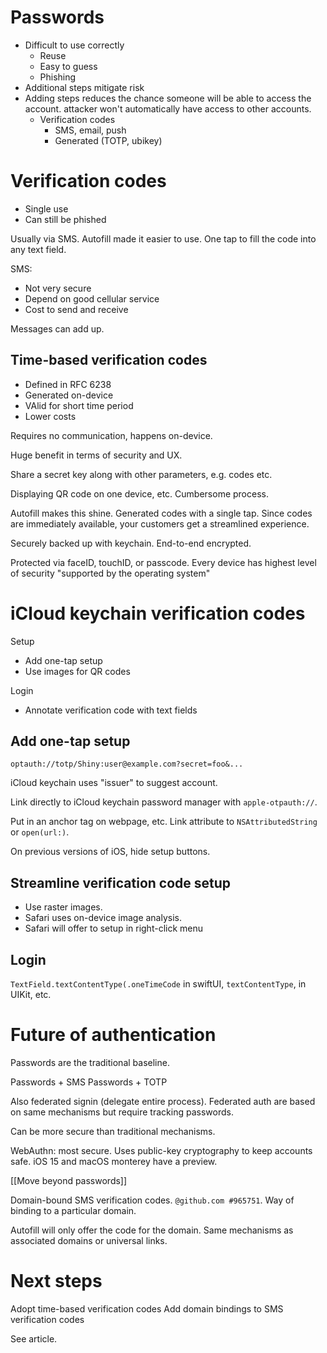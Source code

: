  # Passwords
 * Difficult to use correctly
	 * Reuse
	 * Easy to guess
	 * Phishing
 * Additional steps mitigate risk
 * Adding steps reduces the chance someone will be able to access the account.  attacker won't automatically have access to other accounts.
	 * Verification codes
		 * SMS, email, push
		 * Generated (TOTP, ubikey)



 # Verification codes
 * Single use
 * Can still be phished

Usually via SMS.  Autofill made it easier to use.  One tap to fill the code into any text field.

SMS:
* Not very secure
* Depend on good cellular service
* Cost to send and receive

Messages can add up.

## Time-based verification codes
* Defined in RFC 6238
* Generated on-device
* VAlid for short time period
* Lower costs

Requires no communication, happens on-device.

Huge benefit in terms of security and UX.

Share a secret key along with other parameters, e.g. codes etc.

Displaying QR code on one device, etc.  Cumbersome process.

Autofill makes this shine.  Generated codes with a single tap.  Since codes are immediately available, your customers get a streamlined experience.

Securely backed up with keychain.  End-to-end encrypted.

Protected via faceID, touchID, or passcode.  Every device has highest level of security "supported by the operating system"

# iCloud keychain verification codes
Setup
* Add one-tap setup
* Use images for QR codes

Login
* Annotate verification code with text fields

## Add one-tap setup

`optauth://totp/Shiny:user@example.com?secret=foo&...`

iCloud keychain uses "issuer" to suggest account.

Link directly to iCloud keychain password manager with `apple-otpauth://`.

Put in an anchor tag on webpage, etc.  Link attribute to `NSAttributedString` or `open(url:)`.

On previous versions of iOS, hide setup buttons.

## Streamline verification code setup
* Use raster images.
* Safari uses on-device image analysis.
* Safari will offer to setup in right-click menu

## Login

`TextField.textContentType(.oneTimeCode` in swiftUI,
`textContentType`, in UIKit, etc.

 # Future of authentication
 
 Passwords are the traditional baseline.  
 
 Passwords + SMS
 Passwords + TOTP
 
 Also federated signin (delegate entire process).  Federated auth are based on same mechanisms but require tracking passwords.
 
 Can be more secure than traditional mechanisms.
 
 WebAuthn: most secure.  Uses public-key cryptography to keep accounts safe.  iOS 15 and macOS monterey have a preview.
 
 [[Move beyond passwords]]
 
 Domain-bound SMS verification codes.  `@github.com #965751`.  Way of binding to a particular domain.
 
 Autofill will only offer the code for the domain.  Same mechanisms as associated domains or universal links.
 
 # Next steps
 Adopt time-based verification codes
 Add domain bindings to SMS verification codes
 
 
 See article.